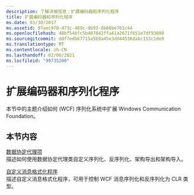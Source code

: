 ```yaml
---
description: 了解详细信息：扩展编码器和序列化程序
title: 扩展编码器和序列化程序
ms.date: 03/30/2017
ms.assetid: 97aec970-d73c-469c-9b93-8b86be701c44
ms.openlocfilehash: 48bf54bfc5b407842ffa41a2671f651e7df93800
ms.sourcegitcommit: ddf7edb67715a5b9a45e3dd44536dabc153c1de0
ms.translationtype: MT
ms.contentlocale: zh-CN
ms.lasthandoff: 02/06/2021
ms.locfileid: "99735200"
---
```

# <a name="extending-encoders-and-serializers"></a>扩展编码器和序列化程序

本节中的主题介绍如何 (WCF) 序列化系统中扩展 Windows Communication Foundation。  
  
## <a name="in-this-section"></a>本节内容  

 [数据协定代理项](data-contract-surrogates.md)  
 描述如何使用数据协定代理类自定义序列化、反序列化、架构导出和架构导入。  
  
 [自定义消息格式化程序](custom-message-formatters.md)  
 描述自定义消息格式化程序，可用于控制 WCF 消息序列化和反序列化为 CLR 类型。
